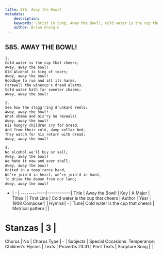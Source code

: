 ```yaml
---
title: 585. Away the Bowl!
metadata:
    description: 
    keywords: Christ in Song, Away the Bowl!, Cold water is the cup that cheers, 
    author: Brian Onang'o
---
```



## 585. AWAY THE BOWL!

```txt
1.
Cold water is the cup that cheers;
Away, away the bowl!
Old Alcohol is king of tears;
Away, away the bowl!
Goodbye to rum and all its harms,
Farewell the winecup's dread alarms,
Cold water hath far sweeter charms;
Away, away the bowl!

2.
See how the stagg'ring drunkard reels;
Away, away the bowl!
What shame and mis'ry he reveals!
Away, away the bowl!
His hungry children cry for bread,
And from their cold, damp cellar bed,
They watch for his return with dread;
Away, away the bowl!

3.
No alcohol we'll buy or sell;
Away, away the bowl!
We hate it now and ever shall;
Away, away the bowl!
United in a temp'rance band,
We're join'd in heart, we're join'd in hand,
To drive the demon from our land;
Away, away the bowl!
```

- |   -  |
-------------|------------|
Title | Away the Bowl! |
Key | A Major |
Titles |  |
First Line | Cold water is the cup that cheers |
Author | 
Year | 1908
Composer|  |
Hymnal|  - |
Tune| Cold water is the cup that cheers |
Metrical pattern | |
# Stanzas | 3 |
Chorus | No |
Chorus Type | - |
Subjects | Special Occasions: Temperance; Children's Hymns |
Texts | Proverbs 23:31 |
Print Texts | 
Scripture Song |  |
  
